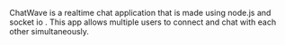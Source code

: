 
ChatWave is a realtime chat application that is made using node.js and socket io . This app allows multiple users to connect and chat with each other simultaneously.

